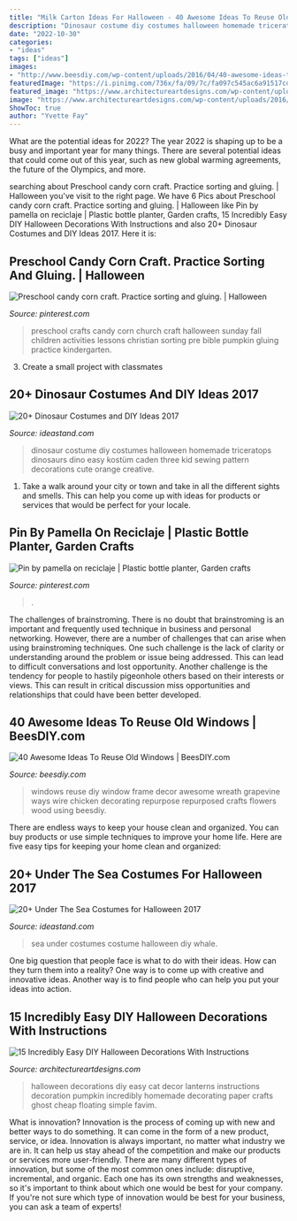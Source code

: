 ```yaml
---
title: "Milk Carton Ideas For Halloween - 40 Awesome Ideas To Reuse Old Windows"
description: "Dinosaur costume diy costumes halloween homemade triceratops dinosaurs dino easy kostüm caden three kid sewing pattern decorations cute orange creative"
date: "2022-10-30"
categories:
- "ideas"
tags: ["ideas"]
images:
- "http://www.beesdiy.com/wp-content/uploads/2016/04/40-awesome-ideas-to-Reuse-Old-Windows11.jpg"
featuredImage: "https://i.pinimg.com/736x/fa/09/7c/fa097c545ac6a91517cd64e28e8ec54d.jpg"
featured_image: "https://www.architectureartdesigns.com/wp-content/uploads/2016/09/15-Incredibly-Easy-DIY-Halloween-Decorations-With-Instructions-7.jpg"
image: "https://www.architectureartdesigns.com/wp-content/uploads/2016/09/15-Incredibly-Easy-DIY-Halloween-Decorations-With-Instructions-7.jpg"
ShowToc: true
author: "Yvette Fay"
---
```



What are the potential ideas for 2022?
The year 2022 is shaping up to be a busy and important year for many things. There are several potential ideas that could come out of this year, such as new global warming agreements, the future of the Olympics, and more.

	

		
searching about Preschool candy corn craft. Practice sorting and gluing. | Halloween you've visit to the right page. We have 6 Pics about Preschool candy corn craft. Practice sorting and gluing. | Halloween like Pin by pamella on reciclaje | Plastic bottle planter, Garden crafts, 15 Incredibly Easy DIY Halloween Decorations With Instructions and also 20+ Dinosaur Costumes and DIY Ideas 2017. Here it is:
		
    
## Preschool Candy Corn Craft. Practice Sorting And Gluing. | Halloween

<img loading=lazy src="https://i.pinimg.com/736x/b2/fd/9a/b2fd9a63dc531175f6d868052b23ea75--kids-church-church-ideas.jpg" onerror="this.onerror=null;this.src='https://tse4.mm.bing.net/th?id=OIP.m16wD7GY_QGZM2zUe4vKSQHaJ6&amp;pid=15.1';" alt="Preschool candy corn craft. Practice sorting and gluing. | Halloween">

_Source: pinterest.com_

>preschool crafts candy corn church craft halloween sunday fall children activities lessons christian sorting pre bible pumpkin gluing practice kindergarten. 

	

3. Create a small project with classmates

    
## 20+ Dinosaur Costumes And DIY Ideas 2017

<img loading=lazy src="https://ideastand.com/wp-content/uploads/2017/09/dinosaur-costume-diy/7-dinosaur-costume-diy-ideas-tutorials.jpg" onerror="this.onerror=null;this.src='https://tse4.mm.bing.net/th?id=OIP.78xMMOOR7oeVhC7pjPeSBgHaLv&amp;pid=15.1';" alt="20+ Dinosaur Costumes and DIY Ideas 2017">

_Source: ideastand.com_

>dinosaur costume diy costumes halloween homemade triceratops dinosaurs dino easy kostüm caden three kid sewing pattern decorations cute orange creative. 

	

1. Take a walk around your city or town and take in all the different sights and smells. This can help you come up with ideas for products or services that would be perfect for your locale. 

    
## Pin By Pamella On Reciclaje | Plastic Bottle Planter, Garden Crafts

<img loading=lazy src="https://i.pinimg.com/736x/fa/09/7c/fa097c545ac6a91517cd64e28e8ec54d.jpg" onerror="this.onerror=null;this.src='https://tse2.mm.bing.net/th?id=OIP.OtT_Z6Nat8SQ70SK43fwNAAAAA&amp;pid=15.1';" alt="Pin by pamella on reciclaje | Plastic bottle planter, Garden crafts">

_Source: pinterest.com_

>. 

	

The challenges of brainstroming.
There is no doubt that brainstroming is an important and frequently used technique in business and personal networking. However, there are a number of challenges that can arise when using brainstroming techniques. One such challenge is the lack of clarity or understanding around the problem or issue being addressed. This can lead to difficult conversations and lost opportunity. Another challenge is the tendency for people to hastily pigeonhole others based on their interests or views. This can result in critical discussion miss opportunities and relationships that could have been better developed.

    
## 40 Awesome Ideas To Reuse Old Windows | BeesDIY.com

<img loading=lazy src="http://www.beesdiy.com/wp-content/uploads/2016/04/40-awesome-ideas-to-Reuse-Old-Windows11.jpg" onerror="this.onerror=null;this.src='https://tse2.mm.bing.net/th?id=OIP.db2GsAfj_x89sDcG74e8BAHaJ_&amp;pid=15.1';" alt="40 Awesome Ideas To Reuse Old Windows | BeesDIY.com">

_Source: beesdiy.com_

>windows reuse diy window frame decor awesome wreath grapevine ways wire chicken decorating repurpose repurposed crafts flowers wood using beesdiy. 

	

There are endless ways to keep your house clean and organized. You can buy products or use simple techniques to improve your home life. Here are five easy tips for keeping your home clean and organized:

    
## 20+ Under The Sea Costumes For Halloween 2017

<img loading=lazy src="https://ideastand.com/wp-content/uploads/2017/09/sea-costume-diy/18-under-the-sea-costumes-costume-diy.jpg" onerror="this.onerror=null;this.src='https://tse4.mm.bing.net/th?id=OIP.zpt6dVHYPQCIa28n5Rr-HQHaHa&amp;pid=15.1';" alt="20+ Under The Sea Costumes for Halloween 2017">

_Source: ideastand.com_

>sea under costumes costume halloween diy whale. 

	

One big question that people face is what to do with their ideas. How can they turn them into a reality? One way is to come up with creative and innovative ideas. Another way is to find people who can help you put your ideas into action.

    
## 15 Incredibly Easy DIY Halloween Decorations With Instructions

<img loading=lazy src="https://www.architectureartdesigns.com/wp-content/uploads/2016/09/15-Incredibly-Easy-DIY-Halloween-Decorations-With-Instructions-7.jpg" onerror="this.onerror=null;this.src='https://tse2.mm.bing.net/th?id=OIP.nhmossRmgVTWl4-LMtAmigHaOm&amp;pid=15.1';" alt="15 Incredibly Easy DIY Halloween Decorations With Instructions">

_Source: architectureartdesigns.com_

>halloween decorations diy easy cat decor lanterns instructions decoration pumpkin incredibly homemade decorating paper crafts ghost cheap floating simple favim. 

	

What is innovation?
Innovation is the process of coming up with new and better ways to do something. It can come in the form of a new product, service, or idea. Innovation is always important, no matter what industry we are in. It can help us stay ahead of the competition and make our products or services more user-friendly.
There are many different types of innovation, but some of the most common ones include: disruptive, incremental, and organic. Each one has its own strengths and weaknesses, so it's important to think about which one would be best for your company. If you're not sure which type of innovation would be best for your business, you can ask a team of experts!

